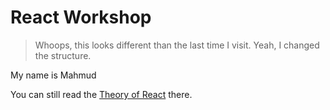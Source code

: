 # React Workshop

>Whoops, this looks different than the last time I visit. Yeah, I changed the
structure.

My name is Mahmud

You can still read the [Theory of React](./theory-of-react/README.md) there. 